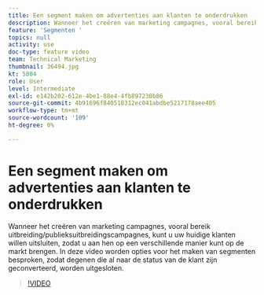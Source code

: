 ```yaml
---
title: Een segment maken om advertenties aan klanten te onderdrukken
description: Wanneer het creëren van marketing campagnes, vooral bereik uitbreiding/publieksuitbreidingscampagnes, kunt u uw huidige klanten willen uitsluiten, zodat u aan hen op een verschillende manier kunt op de markt brengen. In deze video worden opties voor het maken van segmenten besproken, zodat degenen die al naar de status van de klant zijn geconverteerd, worden uitgesloten.
feature: 'Segmenten '
topics: null
activity: use
doc-type: feature video
team: Technical Marketing
thumbnail: 36494.jpg
kt: 5804
role: User
level: Intermediate
exl-id: e142b202-612e-4be1-88e4-4fb897238b86
source-git-commit: 4b91696f840518312ec041abdbe5217178aee405
workflow-type: tm+mt
source-wordcount: '109'
ht-degree: 0%

---
```


# Een segment maken om advertenties aan klanten te onderdrukken

Wanneer het creëren van marketing campagnes, vooral bereik uitbreiding/publieksuitbreidingscampagnes, kunt u uw huidige klanten willen uitsluiten, zodat u aan hen op een verschillende manier kunt op de markt brengen. In deze video worden opties voor het maken van segmenten besproken, zodat degenen die al naar de status van de klant zijn geconverteerd, worden uitgesloten.

>[!VIDEO](https://video.tv.adobe.com/v/36494/?quality=12&learn=on)
